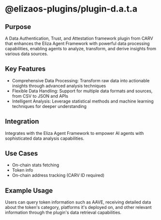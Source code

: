 # @elizaos-plugins/plugin-d.a.t.a

## Purpose

A Data Authentication, Trust, and Attestation framework plugin from CARV that enhances the Eliza Agent Framework with powerful data processing capabilities, enabling agents to analyze, transform, and derive insights from various data sources.

## Key Features

- Comprehensive Data Processing: Transform raw data into actionable insights through advanced analysis techniques
- Flexible Data Handling: Support for multiple data formats and sources, from CSV to JSON and APIs
- Intelligent Analysis: Leverage statistical methods and machine learning techniques for deeper understanding

## Integration

Integrates with the Eliza Agent Framework to empower AI agents with sophisticated data analysis capabilities.

## Use Cases

- On-chain stats fetching
- Token info
- On-chain address tracking (CARV ID required)

## Example Usage

Users can query token information such as AAVE, receiving detailed data about the token's category, platforms it's deployed on, and other relevant information through the plugin's data retrieval capabilities.
